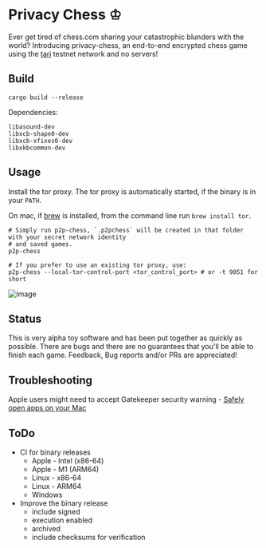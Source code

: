 # Privacy Chess ♔

Ever get tired of chess.com sharing your catastrophic blunders with the world? Introducing privacy-chess, an end-to-end encrypted chess game
using the [tari](https://github.com/tari-project/tari) testnet network and no servers!

## Build

`cargo build --release`

Dependencies:

```
libasound-dev
libxcb-shape0-dev
libxcb-xfixes0-dev
libxkbcommon-dev
```

## Usage

Install the tor proxy.
The tor proxy is automatically started, if the binary is in your `PATH`.

On mac, if [brew](https://brew.sh/) is installed, from the command line run `brew install tor`.

```shell
# Simply run p2p-chess, `.p2pchess` will be created in that folder with your secret network identity
# and saved games.
p2p-chess

# If you prefer to use an existing tor proxy, use:
p2p-chess --local-tor-control-port <tor_control_port> # or -t 9051 for short
```

![image](https://user-images.githubusercontent.com/1057902/168811990-094690ea-f96a-43c3-9b7a-5d30256664e9.png)

## Status

This is very alpha toy software and has been put together as quickly as possible. There are bugs and there are
no guarantees that you'll be able to finish each game. Feedback, Bug reports and/or PRs are appreciated!

## Troubleshooting

Apple users might need to accept Gatekeeper security warning - [Safely open apps on your Mac](https://support.apple.com/en-us/HT202491)

## ToDo

- CI for binary releases
  - Apple - Intel (x86-64)
  - Apple - M1 (ARM64)
  - Linux - x86-64
  - Linux - ARM64
  - Windows
- Improve the binary release
  - include signed
  - execution enabled
  - archived
  - include checksums for verification
